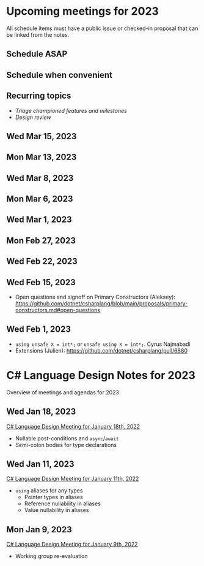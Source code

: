 # Upcoming meetings for 2023

All schedule items must have a public issue or checked-in proposal that can be linked from the notes.

## Schedule ASAP


## Schedule when convenient


## Recurring topics

- *Triage championed features and milestones*
- *Design review*


## Wed Mar 15, 2023


## Mon Mar 13, 2023


## Wed Mar 8, 2023


## Mon Mar 6, 2023


## Wed Mar 1, 2023


## Mon Feb 27, 2023


## Wed Feb 22, 2023


## Wed Feb 15, 2023

- Open questions and signoff on Primary Constructors (Aleksey): https://github.com/dotnet/csharplang/blob/main/proposals/primary-constructors.md#open-questions

## Wed Feb 1, 2023

- `using unsafe X = int*;` or `unsafe using X = int*;`.  Cyrus Najmabadi
- Extensions (Julien): https://github.com/dotnet/csharplang/pull/6880

# C# Language Design Notes for 2023

Overview of meetings and agendas for 2023

## Wed Jan 18, 2023

[C# Language Design Meeting for January 18th, 2022](https://github.com/dotnet/csharplang/blob/main/meetings/2023/LDM-2023-01-18.md)

- Nullable post-conditions and `async`/`await`
- Semi-colon bodies for type declarations

## Wed Jan 11, 2023

[C# Language Design Meeting for January 11th, 2022](https://github.com/dotnet/csharplang/blob/main/meetings/2023/LDM-2023-01-11.md)

- `using` aliases for any types
    - Pointer types in aliases
    - Reference nullability in aliases
    - Value nullability in aliases

## Mon Jan 9, 2023

[C# Language Design Meeting for January 9th, 2022](https://github.com/dotnet/csharplang/blob/main/meetings/2023/LDM-2023-01-09.md)

- Working group re-evaluation
